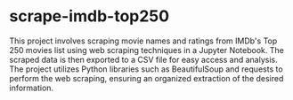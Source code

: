 # scrape-imdb-top250
This project involves scraping movie names and ratings from IMDb's Top 250 movies list using web scraping techniques in a Jupyter Notebook. The scraped data is then exported to a CSV file for easy access and analysis. The project utilizes Python libraries such as BeautifulSoup and requests to perform the web scraping, ensuring an organized extraction of the desired information. 
